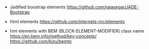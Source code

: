 * Jadified boostrap elements
https://github.com/rajasegar/JADE-Bootstrap

* html elements 
https://github.com/internets-inc/elements

* hml elements with BEM (BLOCK-ELEMENT-MODIFIER) class name 
https://en.bem.info/method/key-concepts/
https://github.com/kizu/bemto